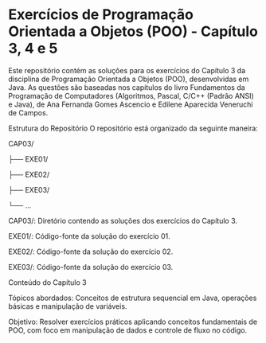 # Exercícios de Programação Orientada a Objetos (POO) - Capítulo 3, 4 e 5

Este repositório contém as soluções para os exercícios do Capítulo 3 da disciplina de Programação Orientada a Objetos (POO), desenvolvidas em Java. As questões são baseadas nos capítulos do livro Fundamentos da Programação de Computadores (Algoritmos, Pascal, C/C++ (Padrão ANSI) e Java), de Ana Fernanda Gomes Ascencio e Edilene Aparecida Veneruchi de Campos.

Estrutura do Repositório O repositório está organizado da seguinte maneira:

CAP03/

├── EXE01/

├── EXE02/

├── EXE03/


└── ...

CAP03/: Diretório contendo as soluções dos exercícios do Capítulo 3.

EXE01/: Código-fonte da solução do exercício 01.

EXE02/: Código-fonte da solução do exercício 02.

EXE03/: Código-fonte da solução do exercício 03.

Conteúdo do Capítulo 3

Tópicos abordados: Conceitos de estrutura sequencial em Java, operações básicas e manipulação de variáveis.

Objetivo: Resolver exercícios práticos aplicando conceitos fundamentais de POO, com foco em manipulação de dados e controle de fluxo no código.
